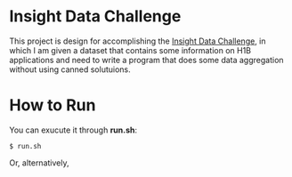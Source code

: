 # Insight Data Challenge

This project is design for accomplishing the [Insight Data Challenge](https://github.com/InsightDataScience/h1b_statistics), in which I am given a dataset that contains some information on H1B applications and need to write a program that does some data aggregation without using canned solutuions.

# How to Run

You can exucute it through **run.sh**:
```
$ run.sh
```
Or, alternatively, 
# 


<!--stackedit_data:
eyJoaXN0b3J5IjpbNDU0NjgzMDMsLTEyNDAwNTQzODAsLTE0OT
A5ODM1NzEsMTIwMTgxOTI4LDU4NDAwNjEzOCwtMTU1OTMyMTc1
NywtMTc0MzQ2NDQ2OV19
-->